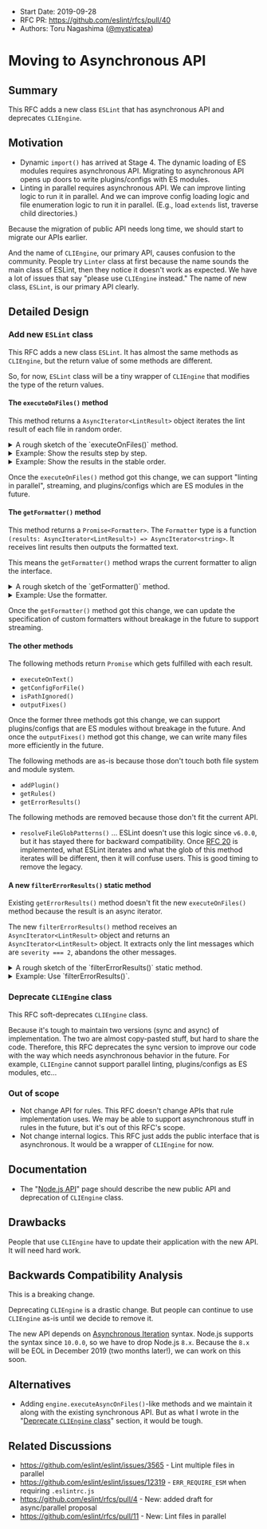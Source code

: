 - Start Date: 2019-09-28
- RFC PR: https://github.com/eslint/rfcs/pull/40
- Authors: Toru Nagashima ([@mysticatea](https://github.com/mysticatea))

# Moving to Asynchronous API

## Summary

This RFC adds a new class `ESLint` that has asynchronous API and deprecates `CLIEngine`.

## Motivation

- Dynamic `import()` has arrived at Stage 4. The dynamic loading of ES modules requires asynchronous API. Migrating to asynchronous API opens up doors to write plugins/configs with ES modules.
- Linting in parallel requires asynchronous API. We can improve linting logic to run it in parallel. And we can improve config loading logic and file enumeration logic to run it in parallel. (E.g., load `extends` list, traverse child directories.)

Because the migration of public API needs long time, we should start to migrate our APIs earlier.

And the name of `CLIEngine`, our primary API, causes confusion to the community. People try `Linter` class at first because the name sounds the main class of ESLint, then they notice it doesn't work as expected. We have a lot of issues that say "please use `CLIEngine` instead."
The name of new class, `ESLint`, is our primary API clearly.

## Detailed Design

### Add new `ESLint` class

This RFC adds a new class `ESLint`. It has almost the same methods as `CLIEngine`, but the return value of some methods are different.

So, for now, `ESLint` class will be a tiny wrapper of `CLIEngine` that modifies the type of the return values.

#### The `executeOnFiles()` method

This method returns a `AsyncIterator<LintResult>` object iterates the lint result of each file in random order.

<details>
<summary>A rough sketch of the `executeOnFiles()` method.</summary>

```js
class ESLint {
  async *executeOnFiles(patterns) {
    // Verify files and push the results.
    for (const result of this.cliEngine.executeOnFiles(patterns).results) {
      yield result
    }
  }
}
```

</details>

<details>
<summary>Example: Show the results step by step.</summary>

```js
const { ESLint } = require("eslint")
const eslint = new ESLint()

for await (const result of eslint.executeOnFiles(patterns)) {
  print(result)
}
```

</details>

<details>
<summary>Example: Show the results in the stable order.</summary>

```js
const { ESLint } = require("eslint")
const eslint = new ESLint()
const results = []

for await (const result of eslint.executeOnFiles(patterns)) {
  results.push(result)
}

results.sort(byFilePath)
print(results)
```

</details>

Once the `executeOnFiles()` method got this change, we can support "linting in parallel", streaming, and plugins/configs which are ES modules in the future.

#### The `getFormatter()` method

This method returns a `Promise<Formatter>`. The `Formatter` type is a function `(results: AsyncIterator<LintResult>) => AsyncIterator<string>`. It receives lint results then outputs the formatted text.

This means the `getFormatter()` method wraps the current formatter to align the interface.

<details>
<summary>A rough sketch of the `getFormatter()` method.</summary>

```js
class ESLint {
  async getFormatter(name) {
    const format = this.cliEngine.getFormatter(name)

    // Return the wrapper.
    return async function* formatter(resultIterator) {
      // Collect the results.
      const results = []
      for await (const result of resultIterator) {
        results.push(result)
      }
      results.sort(byFilePath)

      // Make `rulesMeta`.
      const rules = this.cliEngine.getRules()
      const rulesMeta = getRulesMeta(rules)

      // Format the results with the formatter of the current spec.
      yield format(results, { rulesMeta })
    }
  }
}
```

</details>

<details>
<summary>Example: Use the formatter.</summary>

```js
const { ESLint } = require("eslint")
const eslint = new ESLint()
const formatter = eslint.getFormatter("stylish")

// Verify files
const results = eslint.executeOnFiles(patterns)
// Format and write the results
for await (const textPiece of formatter(results)) {
    process.stdout.write(textPiece)
}
```

</details>

Once the `getFormatter()` method got this change, we can update the specification of custom formatters without breakage in the future to support streaming.

#### The other methods

The following methods return `Promise` which gets fulfilled with each result.

- `executeOnText()`
- `getConfigForFile()`
- `isPathIgnored()`
- `outputFixes()`

Once the former three methods got this change, we can support plugins/configs that are ES modules without breakage in the future. And once the `outputFixes()` method got this change, we can write many files more efficiently in the future.

The following methods are as-is because those don't touch both file system and module system.

- `addPlugin()`
- `getRules()`
- `getErrorResults()`

The following methods are removed because those don't fit the current API.

- `resolveFileGlobPatterns()` ... ESLint doesn't use this logic since `v6.0.0`, but it has stayed there for backward compatibility. Once [RFC 20](https://github.com/eslint/rfcs/tree/master/designs/2019-additional-lint-targets) is implemented, what ESLint iterates and what the glob of this method iterates will be different, then it will confuse users. This is good timing to remove the legacy.

#### A new `filterErrorResults()` static method

Existing `getErrorResults()` method doesn't fit the new `executeOnFiles()` method because the result is an async iterator.

The new `filterErrorResults()` method receives an `AsyncIterator<LintResult>` object and returns an `AsyncIterator<LintResult>` object. It extracts only the lint messages which are `severity === 2`, abandons the other messages.

<details>
<summary>A rough sketch of the `filterErrorResults()` static method.</summary>

```js
class ESLint {
  static async *filterErrorResults(results) {
    for await (const result of results) {
      const messages = result.messages.filter(m => m.severity === 2)

      if (messages.length === result.messages.length) {
        yield result
      }
      yield {
        ...result,
        messages,
        warningCount: 0,
        fixableWarningCount: 0,
      }
    }
  }
}
```

</details>

<details>
<summary>Example: Use `filterErrorResults()`.</summary>

```js
const { ESLint } = require("eslint")
const eslint = new ESLint()
const formatter = eslint.getFormatter("stylish")

// Verify files
let results = eslint.executeOnFiles(patterns)
// Filter the results if needed
if (process.argv.includes("--quiet")) {
    results = ESLint.filterErrorResults(results)
}
// Format and write the results
for await (const textPiece of formatter(results)) {
    process.stdout.write(textPiece)
}
```

</details>

### Deprecate `CLIEngine` class

This RFC soft-deprecates `CLIEngine` class.

Because it's tough to maintain two versions (sync and async) of implementation. The two are almost copy-pasted stuff, but hard to share the code. Therefore, this RFC deprecates the sync version to improve our code with the way which needs asynchronous behavior in the future. For example, `CLIEngine` cannot support parallel linting, plugins/configs as ES modules, etc...

### Out of scope

- Not change API for rules. This RFC doesn't change APIs that rule implementation uses. We may be able to support asynchronous stuff in rules in the future, but it's out of this RFC's scope.
- Not change internal logics. This RFC just adds the public interface that is asynchronous. It would be a wrapper of `CLIEngine` for now.

## Documentation

- The "[Node.js API](https://eslint.org/docs/developer-guide/nodejs-api)" page should describe the new public API and deprecation of `CLIEngine` class.

## Drawbacks

People that use `CLIEngine` have to update their application with the new API. It will need hard work.

## Backwards Compatibility Analysis

This is a breaking change.

Deprecating `CLIEngine` is a drastic change. But people can continue to use `CLIEngine` as-is until we decide to remove it.

The new API depends on [Asynchronous Iteration](https://github.com/tc39/proposal-async-iteration) syntax. Node.js supports the syntax since `10.0.0`, so we have to drop Node.js `8.x`. Because the `8.x` will be EOL in December 2019 (two months later!), we can work on this soon.

## Alternatives

- Adding `engine.executeAsyncOnFiles()`-like methods and we maintain it along with the existing synchronous API. But as what I wrote in the "[Deprecate `CLIEngine` class](#deprecate-cliengine-class)" section, it would be tough.

## Related Discussions

- https://github.com/eslint/eslint/issues/3565 - Lint multiple files in parallel
- https://github.com/eslint/eslint/issues/12319 - `ERR_REQUIRE_ESM` when requiring `.eslintrc.js`
- https://github.com/eslint/rfcs/pull/4 - New: added draft for async/parallel proposal
- https://github.com/eslint/rfcs/pull/11 - New: Lint files in parallel
